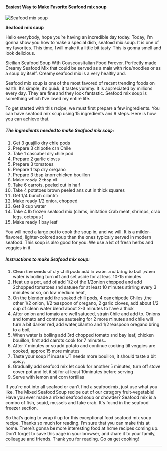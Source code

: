             

#### Easiest Way to Make Favorite Seafood mix soup

![Seafood mix soup](https://img-global.cpcdn.com/recipes/4734337159266304/751x532cq70/seafood-mix-soup-recipe-main-photo.jpg)

**Seafood mix soup**

Hello everybody, hope you’re having an incredible day today. Today, I’m gonna show you how to make a special dish, seafood mix soup. It is one of my favorites. This time, I will make it a little bit tasty. This is gonna smell and look delicious.

Sicilian Seafood Soup With CouscousItalian Food Forever. Perfectly made Creamy Seafood Mix that could be served as a main with rice/noodles or as a soup by itself. Creamy seafood mix is a very healthy and.

Seafood mix soup is one of the most favored of recent trending foods on earth. It’s simple, it’s quick, it tastes yummy. It is appreciated by millions every day. They are fine and they look fantastic. Seafood mix soup is something which I’ve loved my entire life.

To get started with this recipe, we must first prepare a few ingredients. You can have seafood mix soup using 15 ingredients and 9 steps. Here is how you can achieve that.

##### The ingredients needed to make Seafood mix soup:

1.  Get 3 guajillo dry chile pods
2.  Prepare 3 chipotle can Chile
3.  Take 1 cascabel dry chile pod
4.  Prepare 2 garlic cloves
5.  Prepare 3 tomatoes
6.  Prepare 1 tsp dry oregano
7.  Prepare 3 tbsp knorr chicken bouillon
8.  Make ready 2 tbsp oil
9.  Take 6 carrots, peeled cut in half
10.  Take 4 potatoes brown peeled ans cut in thick squares
11.  Get 1/4 bunch cilantro
12.  Make ready 1/2 onion, chopped
13.  Get 8 cup water
14.  Take 4 lb frozen seafood mix (clams, imitation Crab meat, shrimps, crab legs, octopus )
15.  Make ready 1 bay leaf

You will need a large pot to cook the soup in, and we will. It is a milder-flavored, lighter-colored soup than the ones typically served in modern seafood. This soup is also good for you. We use a lot of fresh herbs and veggies in it.

##### Instructions to make Seafood mix soup:

1.  Clean the seeds of dry chili pods add in water and bring to boil ,when water is boiling turn off and set aside for at least 10-15 minutes
2.  Heat up a pot, add oil add 1/2 of the 1/2onion chopped and add 2chopped tomatoes and satuee for at least 10 minutes stirring every 3 minutes or so, on low medium heat,
3.  On the blender add the soaked chili pods, 4 can chipotle Chiles ,the other 1/2 onion, 1/2 teaspoon of oregano, 2 garlic cloves, add about 1/2 cup of clean water blend about 2-3 minutes to have a thick
4.  After onion and tomato are well satueed, strain Chile and add to. Onions and tomato and continue sauteeing for 2 more minutes and chile will turn a bit darker red, add water,cilantro and 1/2 teaspoon oregano bring to a boil,
5.  When water is boiling add 3rd chopped tomato and bay leaf, chicken bouillon, first add carrots cook for 7 minutes..
6.  After 7 minutes or so add potato and continue cooking till veggies are cooked, approx 15 more minutes
7.  Taste your soup if incase UT needs more bouillon, it should taste a bit spicy,
8.  Gradually add seafood mix let cook for another 5 minutes, turn off stove cover pot and let it sit for at least 10minutes before serving
9.  Serve with lemon and corn tortillas

If you're not into all seafood or can't find a seafood mix, just use what you like. The Mixed Seafood Soup recipe out of our category fruit-vegetable! Have you ever made a mixed seafood soup or chowder? Seafood mix is a combo of fish, squid, mussels and fake crab. It's found in the seafood freezer section.

So that’s going to wrap it up for this exceptional food seafood mix soup recipe. Thanks so much for reading. I’m sure that you can make this at home. There’s gonna be more interesting food at home recipes coming up. Don’t forget to save this page in your browser, and share it to your family, colleague and friends. Thank you for reading. Go on get cooking!

* * *